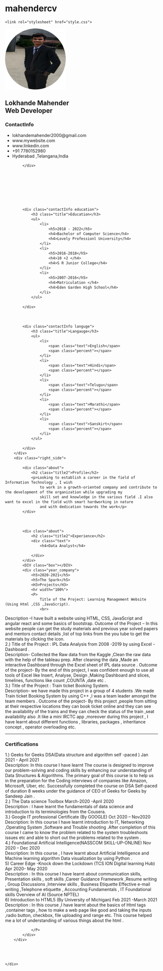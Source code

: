 # mahendercv


<!DOCTYPE html>
<html lang="en">
<head>
    <meta charset="UTF-8">
    <meta http-equiv="X-UA-Compatible" content="IE=edge">
    <meta name="viewport" content="width=device-width, initial-scale=1.0">
    <title>Responsie Cv using HTML  and CSS</title>
    <link rel="stylesheet" href="https://cdnjs.cloudflare.com/ajax/libs/font-awesome/4.7.0/css/font-awesome.css" integrity="sha512-5A8nwdMOWrSz20fDsjczgUidUBR8liPYU+WymTZP1lmY9G6Oc7HlZv156XqnsgNUzTyMefFTcsFH/tnJE/+xBg==" crossorigin="anonymous" referrerpolicy="no-referrer" />

    <link rel="stylesheet" href="style.css">
</head>
<body>
    <div class="container">
        <div class="left_Side">
            <div class="profileText">
                <div class="imgBx">
                    <img width=200px height=200px src="2.png">
                </div>
                <h2>Lokhande Mahender<br><span>Web Developer</span></h2>
            </div>
            <div class="contactInfo">
                <h3 class="title">ContactInfo</h3>
                <ul>
                    <li>
                        <span class="icon"><i class="fa fa-envelope-square" aria-hidden="true"></i></span>
                        <span class="text">lokhandemahender2000@gmail.com</span>
                    </li>
                    <li>
                        <span class="icon"><i class="fa fa-globe" aria-hidden="true"></i></span>
                        <span class="text">www.mywebsite.com</span>
                    </li>
                    <li>
                         <span class="icon"><i class="fa fa-linkedin-square" aria-hidden="true"></i></span>
                        <span class="text">www.linkedin.com</span>
                    </li>
                    <li>
                        <span class="icon"><i class="fa fa-phone" aria-hidden="true"></i></span>
                        <span class="text">+91 7780152980</span>
                    </li>
                    <li>
                        <span class="icon"><i class="fa fa-map-marker" aria-hidden="true"></i></span>
                        <span class="text">Hyderabad ,Telangana,India</span>
                    </li>
                </ul>

            </div>
        







            <div class="contactInfo education">
                <h3 class="title">Education</h3>
                <ul>
                    <li>
                        <h5>2018 - 2022</h5>
                        <h4>Bachelor of Computer Science</h4>
                        <h4>Lovely Professionl University</h4>
                    </li>
                    <li>
                        <h5>2016-2018</h5>
                        <h4>10 +2 </h4>
                        <h4>S R Junior College</h4>
                    </li>
                    <li>
                        <h5>2007-2016</h5>
                        <h4>Matriculation </h4>
                        <h4>Eden Garden High School</h4>
                    </li>
                </ul>

            </div>
        


            <div class="contactInfo languge">
                <h3 class="title">Langauge</h3>
                <ul>
                    <li>
                        <span class="text">English</span>
                        <span class="percent"></span>
                    </li>
                    <li>
                        <span class="text">Hindi</span>
                        <span class="percent"></span>
                    </li>
                    <li>
                        <span class="text">Telugu</span>
                        <span class="percent"></span>
                    </li>
                    <li>
                        <span class="text">Marathi</span>
                        <span class="percent"></span>
                    </li>
                    <li>
                        <span class="text">Sanskirt</span>
                        <span class="percent"></span>
                    </li>
                </ul>

            </div>
        </div>
        <div class="right_side">

            <div class="about">
                <h2 class="title2">Profile</h2>
                <p>Looking to establish a career in the field of Information Technology , I wish 
                    to work in a growth-oriented company and contribute to the development of the organization while upgrading my 
                    skill set and knowledge in the various field .I also want to excel in the field with smart hardworking in nature 
                    and with dedication towards the work</p>
            </div>



            <div class="about">
                <h2 class="title2">Experience</h2>
                <div class="text">
                    <h4>Data Analyst</h4>
                    
                </div>
            </div>
            <DIV class="box"></DIV>
            <div class="year_company">
                <h5>2020-2021</h5>
                <h5>The Spark</h5>
                <H3>Projects</H3>
                <hr width="100%">
                <P>
                    Title of the Project: Learning Management Website (Using Html ,CSS ,JavaScript).
                    <br>
 Description –I have built a website using HTML, CSS, JavaScript and angular react and some basics of bootstrap.
Outcome of the Project – In this website people can get the study materials and previous year solved papers and 
mentors contact details ,list of top links from the you tube to get the materials by clicking the icon.
<br>
2.) Title of the Project : IPL Data Analysis from 2008 -2019 by using Excel -Dashboard .
<br>
 Description- Collected the Raw data from the Kaggle ,Clean the raw data with the help of the tableau prep.
After cleaning the data ,Made an interactive Dashboard through the Excel sheet of IPL data source .
Outcome of the project- By the end of this project, I was confident enough to use all tools of Excel like Insert, 
Analyse, Design ,Making Dashboard and slices, timelines, functions like count ,COUNTA ,date etc .
<br>
3.) Title of the Project : Train ticket Booking System.
<br>
 Description- we have made this project in a group of 4 students .We made Train ticket Booking System by using C++ 
,I was a team leader amongst the team members .
Outcome of the project- By this project ,people from sitting at their respective locations they can book ticket online and 
they can see the availability of the trains and they can check the status of the train ,seat availability also .It like a mini 
IRCTC app ,moreover during this project , I have learnt about different functions , libraries, packages , inheritance concept 
, operator overloading etc.
<br>
<hr>

<h3>Certifications</h3>
<p>
    1.) Geeks for Geeks DSA(Data structure and algorithm self -paced ) Jan 2021 - April 2021
    <br>
Description: In this course I have learnt The course is designed to improve our problem-solving and 
coding skills by enhancing our understanding of Data Structures & Algorithms. The primary goal 
of this course is to help us in the preparation for the Coding interviews of companies like Amazon, 
Microsoft, Uber, etc.
Successfully completed the course on DSA Self-paced of duration 8 weeks under the guidance of CEO of 
Geeks for Geeks by Sandeep Jain .
<br>
2.) The Data science Toolbox March-2020 -April 2020
<br>
Description : I have learnt the fundamentals of data science and introduction to its terminologies from 
the Cousera.
<br>
3.) Google IT professional Certificate (By GOOGLE) Oct 2020 – Nov2020
<br>
Description: In this course I have learnt introduction to IT, Networking ,Operating System ,Software and 
Trouble shooting .After completion of this course I came to know the problem related to the system 
troubleshoots issues etc and able to short out the problems related to the system .
<br>
4.) Foundational Artificial Intelligence(NASSCOM SKILL-UP-ONLINE) Nov 2020 – Dec 2020
<br>
 Description: In this course , I have learnt about Artificial Intelligence and Machine learning algorithm
 Data visualization by using Python .
 <br>
 5) Career Edge -Knock down the Lockdown (TCS ION Digital learning Hub) Apr 2020- May 2020 
 <br>
 Description : In this course I have learnt about communication skills, Presentation skills ,
 soft skills ,Career Guidance Framework ,Resume writing , Group Discussions ,Interview skills , Business 
 Etiquette Effective e-mail writing ,Telephone etiquette , Accounting Fundamentals , IT Foundational 
 skills Overview of AI (Source NPTEL)
 <br>
 6) Introduction to HTML5 (By University of Michigan) Feb 2021 -March 2021 
 <br>
 Description : In this course ,I have learnt about the basics of Html tags ,container tags , how to make a 
web page like good and taking the inputs ,radio button, checkbox, file uploading and range etc. This course helped 
me a lot of understanding of various things about the html .
<br>

</p>

                </P>
            </div>
        </div>



        
    </div>
    
</body>
</html>




